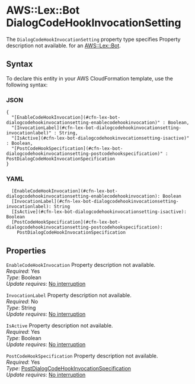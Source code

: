 # AWS::Lex::Bot DialogCodeHookInvocationSetting<a name="aws-properties-lex-bot-dialogcodehookinvocationsetting"></a>

<a name="aws-properties-lex-bot-dialogcodehookinvocationsetting-description"></a>The `DialogCodeHookInvocationSetting` property type specifies Property description not available\. for an [AWS::Lex::Bot](aws-resource-lex-bot.md)\.

## Syntax<a name="aws-properties-lex-bot-dialogcodehookinvocationsetting-syntax"></a>

To declare this entity in your AWS CloudFormation template, use the following syntax:

### JSON<a name="aws-properties-lex-bot-dialogcodehookinvocationsetting-syntax.json"></a>

```
{
  "[EnableCodeHookInvocation](#cfn-lex-bot-dialogcodehookinvocationsetting-enablecodehookinvocation)" : Boolean,
  "[InvocationLabel](#cfn-lex-bot-dialogcodehookinvocationsetting-invocationlabel)" : String,
  "[IsActive](#cfn-lex-bot-dialogcodehookinvocationsetting-isactive)" : Boolean,
  "[PostCodeHookSpecification](#cfn-lex-bot-dialogcodehookinvocationsetting-postcodehookspecification)" : PostDialogCodeHookInvocationSpecification
}
```

### YAML<a name="aws-properties-lex-bot-dialogcodehookinvocationsetting-syntax.yaml"></a>

```
  [EnableCodeHookInvocation](#cfn-lex-bot-dialogcodehookinvocationsetting-enablecodehookinvocation): Boolean
  [InvocationLabel](#cfn-lex-bot-dialogcodehookinvocationsetting-invocationlabel): String
  [IsActive](#cfn-lex-bot-dialogcodehookinvocationsetting-isactive): Boolean
  [PostCodeHookSpecification](#cfn-lex-bot-dialogcodehookinvocationsetting-postcodehookspecification): 
    PostDialogCodeHookInvocationSpecification
```

## Properties<a name="aws-properties-lex-bot-dialogcodehookinvocationsetting-properties"></a>

`EnableCodeHookInvocation`  <a name="cfn-lex-bot-dialogcodehookinvocationsetting-enablecodehookinvocation"></a>
Property description not available\.  
*Required*: Yes  
*Type*: Boolean  
*Update requires*: [No interruption](https://docs.aws.amazon.com/AWSCloudFormation/latest/UserGuide/using-cfn-updating-stacks-update-behaviors.html#update-no-interrupt)

`InvocationLabel`  <a name="cfn-lex-bot-dialogcodehookinvocationsetting-invocationlabel"></a>
Property description not available\.  
*Required*: No  
*Type*: String  
*Update requires*: [No interruption](https://docs.aws.amazon.com/AWSCloudFormation/latest/UserGuide/using-cfn-updating-stacks-update-behaviors.html#update-no-interrupt)

`IsActive`  <a name="cfn-lex-bot-dialogcodehookinvocationsetting-isactive"></a>
Property description not available\.  
*Required*: Yes  
*Type*: Boolean  
*Update requires*: [No interruption](https://docs.aws.amazon.com/AWSCloudFormation/latest/UserGuide/using-cfn-updating-stacks-update-behaviors.html#update-no-interrupt)

`PostCodeHookSpecification`  <a name="cfn-lex-bot-dialogcodehookinvocationsetting-postcodehookspecification"></a>
Property description not available\.  
*Required*: Yes  
*Type*: [PostDialogCodeHookInvocationSpecification](aws-properties-lex-bot-postdialogcodehookinvocationspecification.md)  
*Update requires*: [No interruption](https://docs.aws.amazon.com/AWSCloudFormation/latest/UserGuide/using-cfn-updating-stacks-update-behaviors.html#update-no-interrupt)